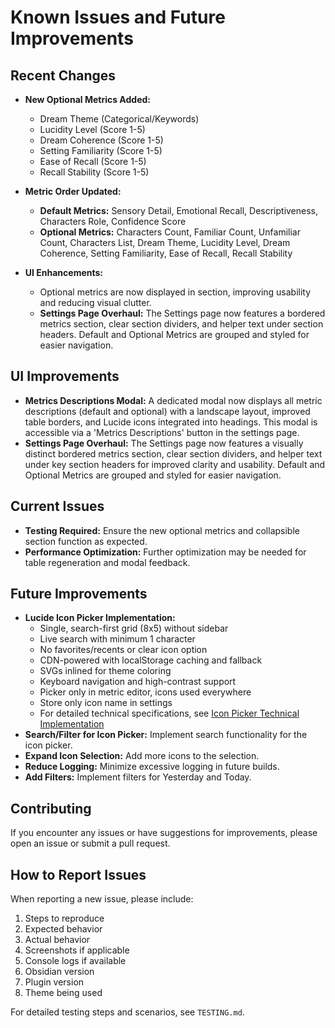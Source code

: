 # Known Issues and Future Improvements

## Recent Changes
- **New Optional Metrics Added:**
  - Dream Theme (Categorical/Keywords)
  - Lucidity Level (Score 1-5)
  - Dream Coherence (Score 1-5)
  - Setting Familiarity (Score 1-5)
  - Ease of Recall (Score 1-5)
  - Recall Stability (Score 1-5)

- **Metric Order Updated:**
  - **Default Metrics:** Sensory Detail, Emotional Recall, Descriptiveness, Characters Role, Confidence Score
  - **Optional Metrics:** Characters Count, Familiar Count, Unfamiliar Count, Characters List, Dream Theme, Lucidity Level, Dream Coherence, Setting Familiarity, Ease of Recall, Recall Stability

- **UI Enhancements:**
  - Optional metrics are now displayed in section, improving usability and reducing visual clutter.
  - **Settings Page Overhaul:** The Settings page now features a bordered metrics section, clear section dividers, and helper text under section headers. Default and Optional Metrics are grouped and styled for easier navigation.

## UI Improvements
- **Metrics Descriptions Modal:** A dedicated modal now displays all metric descriptions (default and optional) with a landscape layout, improved table borders, and Lucide icons integrated into headings. This modal is accessible via a 'Metrics Descriptions' button in the settings page.
- **Settings Page Overhaul:** The Settings page now features a visually distinct bordered metrics section, clear section dividers, and helper text under key section headers for improved clarity and usability. Default and Optional Metrics are grouped and styled for easier navigation.

## Current Issues
- **Testing Required:** Ensure the new optional metrics and collapsible section function as expected.
- **Performance Optimization:** Further optimization may be needed for table regeneration and modal feedback.

## Future Improvements
- **Lucide Icon Picker Implementation:**
  - Single, search-first grid (8x5) without sidebar
  - Live search with minimum 1 character
  - No favorites/recents or clear icon option
  - CDN-powered with localStorage caching and fallback
  - SVGs inlined for theme coloring
  - Keyboard navigation and high-contrast support
  - Picker only in metric editor, icons used everywhere
  - Store only icon name in settings
  - For detailed technical specifications, see [Icon Picker Technical Implementation](docs/ICON_PICKER_TECHNICAL_IMPLEMENTATION.md)
- **Search/Filter for Icon Picker:** Implement search functionality for the icon picker.
- **Expand Icon Selection:** Add more icons to the selection.
- **Reduce Logging:** Minimize excessive logging in future builds.
- **Add Filters:** Implement filters for Yesterday and Today.

## Contributing
If you encounter any issues or have suggestions for improvements, please open an issue or submit a pull request.

## How to Report Issues

When reporting a new issue, please include:
1. Steps to reproduce
2. Expected behavior
3. Actual behavior
4. Screenshots if applicable
5. Console logs if available
6. Obsidian version
7. Plugin version
8. Theme being used

For detailed testing steps and scenarios, see `TESTING.md`.
